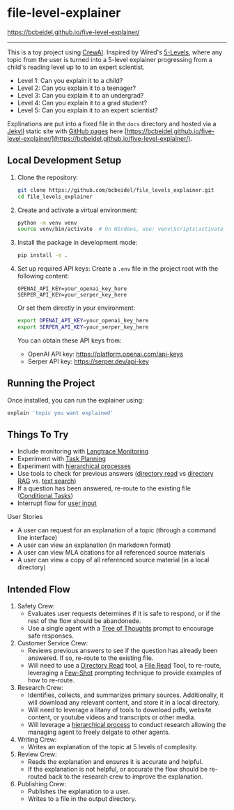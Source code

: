 # file-level-explainer

https://bcbeidel.github.io/five-level-explainer/

---

This is a toy project using [CrewAI](https://www.crewai.com/). Inspired by Wired's [5-Levels](https://www.wired.com/video/series/5-levels), where any topic from the user is turned into a 5-level explainer progressing from a child's reading level up to to an expert scientist.

- Level 1: Can you explain it to a child?
- Level 2: Can you explain it to a teenager?
- Level 3: Can you explain it to an undergrad?
- Level 4: Can you explain it to a grad student?
- Level 5: Can you explain it to an expert scientist?

Explinations are put into a fixed file in the `docs` directory and hosted via a [Jekyll](https://jekyllrb.com/) static site with [GitHub pages](https://docs.github.com/en/pages/setting-up-a-github-pages-site-with-jekyll) here [https://bcbeidel.github.io/five-level-explainer/](https://bcbeidel.github.io/five-level-explainer/).

## Local Development Setup

1. Clone the repository:
   ```bash
   git clone https://github.com/bcbeidel/file_levels_explainer.git
   cd file_levels_explainer
   ```

2. Create and activate a virtual environment:
   ```bash
   python -m venv venv
   source venv/bin/activate  # On Windows, use: venv\Scripts\activate
   ```

3. Install the package in development mode:
   ```bash
   pip install -e .
   ```

4. Set up required API keys:
   Create a `.env` file in the project root with the following content:
   ```
   OPENAI_API_KEY=your_openai_key_here
   SERPER_API_KEY=your_serper_key_here
   ```
   
   Or set them directly in your environment:
   ```bash
   export OPENAI_API_KEY=your_openai_key_here
   export SERPER_API_KEY=your_serper_key_here
   ```

   You can obtain these API keys from:
   - OpenAI API key: https://platform.openai.com/api-keys
   - Serper API key: https://serper.dev/api-key

## Running the Project

Once installed, you can run the explainer using:

```bash
explain 'topic you want explained'
```

## Things To Try

- Include monitoring with [Langtrace Monitoring](https://docs.crewai.com/how-to/langtrace-observability)
- Experiment with [Task Planning](https://docs.crewai.com/concepts/planning)
- Experiment with [hierarchical processes](https://docs.crewai.com/how-to/hierarchical-process)
- Use tools to check for previous answers ([directory read](https://docs.crewai.com/tools/directoryreadtool) vs [directory RAG](https://docs.crewai.com/tools/directorysearchtool) vs. [text search](https://docs.crewai.com/tools/txtsearchtool))
- If a question has been answered, re-route to the existing file ([Conditional Tasks](https://docs.crewai.com/how-to/conditional-tasks))
- Interrupt flow for [user input](https://docs.crewai.com/how-to/human-input-on-execution)


User Stories
- A user can request for an explanation of a topic (through a command line interface)
- A user can view an explanation (in markdown format)
- A user can view MLA citations for all referenced source materials
- A user can view a copy of all referenced source material (in a local directory)

## Intended Flow

1. Safety Crew: 
   - Evaluates user requests determines if it is safe to respond, or if the rest of the flow should be abandonede. 
   - Use a single agent with a [Tree of Thoughts](https://www.promptingguide.ai/techniques/tot) prompt to encourage safe responses.
2. Customer Service Crew: 
   - Reviews previous answers to see if the question has already been answered. If so, re-route to the existing file. 
   - Will need to use a [Directory Read](https://docs.crewai.com/tools/directoryreadtool) tool, a [File Read](https://docs.crewai.com/tools/filereadtool) Tool, to re-route, leveraging a [Few-Shot](https://www.promptingguide.ai/techniques/fewshot) prompting technique to provide examples of how to re-route. 
3. Research Crew: 
   - Identifies, collects, and summarizes primary sources. Additionally, it will download any relevant content, and store it in a local directory.  
   - Will need to leverage a litany of tools to download pdfs, website content, or youtube videos and transcripts or other media.
   - Will leverage a [hierarchical process](https://docs.crewai.com/how-to/hierarchical-process) to conduct research allowing the managing agent to freely delgate to other agents.
4. Writing Crew: 
   - Writes an explanation of the topic at 5 levels of complexity.
5. Review Crew:
   - Reads the explanation and ensures it is accurate and helpful.
   - If the explanation is not helpful, or accurate the flow should be re-routed back to the research crew to improve the explanation.
6. Publishing Crew:
   - Publishes the explanation to a user.
   - Writes to a file in the output directory.

